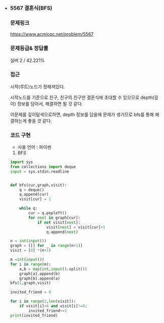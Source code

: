 - ### 5567 결혼식(BFS)

  

  ### 문제링크 

  https://www.acmicpc.net/problem/5567

  

  ### 문제등급& 정답률  

  실버 2 / 42.221%

  

  ### 접근

  시작(루트)노드가 정해져있다.

  시작노드를 기준으로 친구, 친구의 친구만 결혼식에 초대할 수 있으므로  depth(깊이) 정보를 담아서, 해결하면 될 것 같다.

  이문제를 깊이탐색으로하면, depth 정보를 담을때 문제가 생기므로 bfs를 통해 해결하는게 좋을 것 같다.

  

  ### 코드 구현

  - 사용 언어 : 파이썬

  1. BFS

  ```python
  import sys
  from collections import deque
  input = sys.stdin.readline
  
  
  def bfs(cur,graph,visit):
      q = deque()
      q.append(cur)
      visit[cur] = 1
  
      while q:
          cur = q.popleft()
          for next in graph[cur]:
              if not visit[next]:
                  visit[next] = visit[cur]+1
                  q.append(next)
  
  n = int(input())
  graph = [[] for _ in range(n+1)]
  visit = [0] *(n+1)
  
  m =int(input())
  for i in range(m):
      a,b = map(int,input().split())
      graph[a].append(b)
      graph[b].append(a)
  bfs(1,graph,visit)
  
  invited_friend = 0
  
  for i in range(2,len(visit)):
      if visit[i]<4 and visit[i]!=0:
          invited_friend+=1
  print(invited_friend)
  
  ```

  